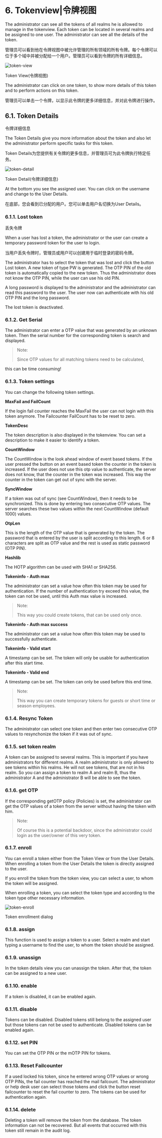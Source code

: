 # 6. Tokenview|令牌视图

The administrator can see all the tokens of all realms he is allowed to manage in the tokenview. Each token can be located in several realms and be assigned to one user. The administrator can see all the details of the token.

管理员可以看到他在令牌视图中被允许管理的所有领域的所有令牌。每个令牌可以位于多个域中并被分配给一个用户。管理员可以看到令牌的所有详细信息。

![token-view](../Contents/token-view.png)

Token View(令牌视图)

The administrator can click on one token, to show more details of this token and to perform actions on this token.

管理员可以单击一个令牌，以显示此令牌的更多详细信息，并对此令牌进行操作。

## 6.1. Token Details

令牌详细信息

The Token Details give you more information about the token and also let the administrator perform specific tasks for this token.

Token Details为您提供有关令牌的更多信息，并管理员可为此令牌执行特定任务。

![token-detail](../Contents/token-detail.png)

Token Detail(令牌详细信息)

At the bottom you see the assigned user. You can click on the username and change to the User Details.

在底部，您会看到已分配的用户。您可以单击用户名切换为User Details。

### 6.1.1. Lost token

丢失令牌

When a user has lost a token, the administrator or the user can create a temporary password token for the user to login.

当用户丢失令牌时，管理员或用户可以创建用于临时登录的密码令牌。

The administrator has to select the token that was lost and click the button Lost token. A new token of type PW is generated. The OTP PIN of the old token is automatically copied to the new token. Thus the administrator does not know the OTP PIN, while the user can use his old PIN.

A long password is displayed to the administrator and the administrator can read this password to the user. The user now can authenticate with his old OTP PIN and the long password.

The lost token is deactivated.

### 6.1.2. Get Serial

The administrator can enter a OTP value that was generated by an unknown token. Then the serial number for the corresponding token is search and displayed.

> Note:
> 
> Since OTP values for all matching tokens need to be calculated,

this can be time consuming!

### 6.1.3. Token settings

You can change the following token settings.

**MaxFail and FailCount**

If the login fail counter reaches the MaxFail the user can not login with this token anymore. The Failcounter FailCount has to be reset to zero.

**TokenDesc**

The token description is also displayed in the tokenview. You can set a description to make it easier to identify a token.

**CountWindow**

The CountWindow is the look ahead window of event based tokens. If the user pressed the button on an event based token the counter in the token is increased. If the user does not use this otp value to authenticate, the server does not know, that the counter in the token was increased. This way the counter in the token can get out of sync with the server.

**SyncWindow**

If a token was out of sync (see CountWindow), then it needs to be synchronized. This is done by entering two consecutive OTP values. The server searches these two values within the next CountWindow (default 1000) values.

**OtpLen**

This is the length of the OTP value that is generated by the token. The password that is entered by the user is split according to this length. 6 or 8 characters are split as OTP value and the rest is used as static password (OTP PIN).

**Hashlib**

The HOTP algorithm can be used with SHA1 or SHA256.

**Tokeninfo - Auth max**

The administrator can set a value how often this token may be used for authentication. If the number of authentication try exceed this value, the token can not be used, until this Auth max value is increased.

> Note:
> 
> This way you could create tokens, that can be used only once.

**Tokeninfo - Auth max success**

The administrator can set a value how often this token may be used to successfully authenticate.

**Tokeninfo - Valid start**

A timestamp can be set. The token will only be usable for authentication after this start time.

**Tokeninfo - Valid end**

A timestamp can be set. The token can only be used before this end time.

> Note:
> 
> This way you can create temporary tokens for guests or short time or season employees.

### 6.1.4. Resync Token

The administrator can select one token and then enter two consecutive OTP values to resynchonize the token if it was out of sync.

### 6.1.5. set token realm

A token can be assigned to several realms. This is important if you have administrators for different realms. A realm administrator is only allowed to see tokens within his realms. He will not see tokens, that are not in his realm. So you can assign a token to realm A and realm B, thus the administrator A and the administrator B will be able to see the token.

### 6.1.6. get OTP

If the corresponding getOTP policy (Policies) is set, the administrator can get the OTP values of a token from the server without having the token with him.

> Note:
> 
> Of course this is a potential backdoor, since the administrator could login as the user/owner of this very token.

### 6.1.7. enroll

You can enroll a token either from the Token View or from the User Details. When enrolling a token from the User Details the token is directly assigned to the user.

If you enroll the token from the token view, you can select a user, to whom the token will be assigned.

When enrolling a token, you can select the token type and according to the token type other necessary information.

![token-enroll](../Contents/token-enroll.png)

Token enrollment dialog

### 6.1.8. assign

This function is used to assign a token to a user. Select a realm and start typing a username to find the user, to whom the token should be assigned.

### 6.1.9. unassign

In the token details view you can unassign the token. After that, the token can be assigned to a new user.

### 6.1.10. enable
If a token is disabled, it can be enabled again.

### 6.1.11. disable

Tokens can be disabled. Disabled tokens still belong to the assigned user but those tokens can not be used to authenticate. Disabled tokens can be enabled again.

### 6.1.12. set PIN

You can set the OTP PIN or the mOTP PIN for tokens.

### 6.1.13. Reset Failcounter

If a used locked his token, since he entered wrong OTP values or wrong OTP PINs, the fail counter has reached the mail failcount. The administrator or help desk user can select those tokens and click the button reset failcounter to reset the fail counter to zero. The tokens can be used for authentication again.

### 6.1.14. delete

Deleting a token will remove the token from the database. The token information can not be recovered. But all events that occurred with this token still remain in the audit log.